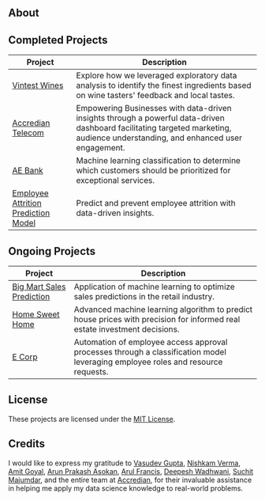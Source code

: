 ## About

## Completed Projects

| Project | Description |
| --- | --- |
| [Vintest Wines](https://github.com/Mihir-Ai-lab/Insaid/tree/main/EDA%20Projects/Vintest%20Wines/README.md) | Explore how we leveraged exploratory data analysis to identify the finest ingredients based on wine tasters' feedback and local tastes. |
| [Accredian Telecom](https://github.com/Mihir-Ai-lab/Insaid/blob/main/EDA%20Projects/Accredian%20Telecom/README.md) | Empowering Businesses with data-driven insights through a powerful data-driven dashboard facilitating targeted marketing, audience understanding, and enhanced user engagement. |
| [AE Bank](https://github.com/Mihir-Ai-lab/Insaid/blob/main/ML%20Projects/AE%20Corp/README.md) | Machine learning classification to determine which customers should be prioritized for exceptional services. |
| [Employee Attrition Prediction Model](https://github.com/Mihir-Ai-lab/Academic-Projects/blob/main/ML%20Projects/ACS/README.md) | Predict and prevent employee attrition with data-driven insights.|

## Ongoing Projects

| Project | Description |
| --- | --- |
| [Big Mart Sales Prediction](https://github.com/Mihir-Ai-lab/Academic-Projects/blob/main/ML%20Projects/Big%20Mart/README.md) | Application of machine learning to optimize sales predictions in the retail industry. |
| [Home Sweet Home](https://github.com/Mihir-Ai-lab/Academic-Projects/blob/main/ML%20Projects/Home%20Sweet%20Home/ReadME.md) | Advanced machine learning algorithm to predict house prices with precision for informed real estate investment decisions. |
| [E Corp](https://github.com/Mihir-Ai-lab/Academic-Projects/blob/main/ML%20Projects/E-corp/ReadME.md) | Automation of employee access approval processes through a classification model leveraging employee roles and resource requests. |

## License

These projects are licensed under the [MIT License](LICENSE).

## Credits

I would like to express my gratitude to [Vasudev Gupta](https://www.linkedin.com/in/vasudev-gupta-562a73168), [Nishkam Verma](https://www.linkedin.com/in/nishkam-verma-2566a868), [Amit Goyal](https://www.linkedin.com/in/amit-goyal-09067467), [Arun Prakash Asokan](https://www.linkedin.com/in/arunprakashasokan), [Arul Francis](https://www.linkedin.com/in/arulfrancis), [Deepesh Wadhwani](https://www.linkedin.com/in/deepesh-wadhwani-5a497027), [Suchit Majumdar](https://www.linkedin.com/in/suchitmajumdar), and the entire team at [Accredian](https://www.linkedin.com/school/insaid/), for their invaluable assistance in helping me apply my data science knowledge to real-world problems.

